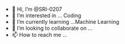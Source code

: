 - 👋 Hi, I’m @SRI-0207
- 👀 I’m interested in ... Coding
- 🌱 I’m currently learning ...Machine Learning
- 💞️ I’m looking to collaborate on ...
- 📫 How to reach me ...

<!---
SRI-0207/SRI-0207 is a ✨ special ✨ repository because its `README.md` (this file) appears on your GitHub profile.
You can click the Preview link to take a look at your changes.
--->
